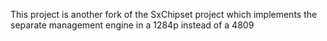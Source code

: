 This project is another fork of the SxChipset project which implements the
separate management engine in a 1284p instead of a 4809
